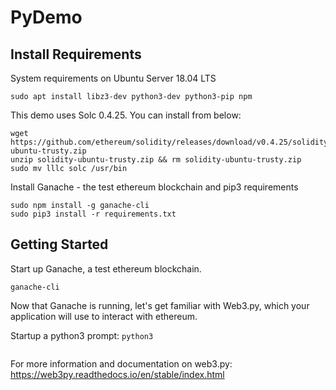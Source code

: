 # PyDemo

## Install Requirements
System requirements on Ubuntu Server 18.04 LTS

```
sudo apt install libz3-dev python3-dev python3-pip npm
```

This demo uses Solc 0.4.25.  You can install from below:

```
wget https://github.com/ethereum/solidity/releases/download/v0.4.25/solidity-ubuntu-trusty.zip
unzip solidity-ubuntu-trusty.zip && rm solidity-ubuntu-trusty.zip
sudo mv lllc solc /usr/bin
```

Install Ganache - the test ethereum blockchain and pip3 requirements

```
sudo npm install -g ganache-cli
sudo pip3 install -r requirements.txt
```

## Getting Started

Start up Ganache, a test ethereum blockchain.
```
ganache-cli
```

Now that Ganache is running, let's get familiar with Web3.py, which your application will use to interact with ethereum.

Startup a python3 prompt: ```python3```

```

```

For more information and documentation on web3.py:
https://web3py.readthedocs.io/en/stable/index.html
